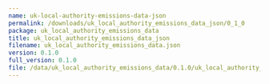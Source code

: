 ```yaml
---
name: uk-local-authority-emissions-data-json
permalink: /downloads/uk_local_authority_emissions_data_json/0_1_0
package: uk_local_authority_emissions_data
title: uk_local_authority_emissions_data_json
filename: uk_local_authority_emissions_data.json
version: 0.1.0
full_version: 0.1.0
file: /data/uk_local_authority_emissions_data/0.1.0/uk_local_authority_emissions_data.json
---
```

